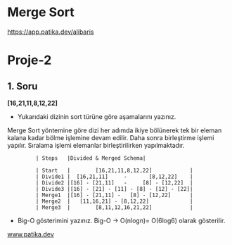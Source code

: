 # Merge Sort
https://app.patika.dev/alibaris

# Proje-2

## 1. Soru

 **[16,21,11,8,12,22]**

- Yukarıdaki dizinin sort türüne göre aşamalarını yazınız.

Merge Sort yöntemine göre dizi her adımda ikiye bölünerek tek bir eleman kalana kadar bölme işlemine devam edilir. Daha sonra birleştirme işlemi yapılır. Sıralama işlemi elemanlar birleştirilirken yapılmaktadır.

             | Steps   |Divided & Merged Schema|
             
             | Start   |        [16,21,11,8,12,22]            |
             | Divide1 |  [16,21,11]     -       [8,12,22]    |
             | Divide2 |[16] - [21,11]   -     [8] - [12,22]  |
             | Divide3 |[16] - [21] - [11] - [8] - [12] - [22]|
             | Merge1  |[16] - [21,11] -   [8] - [12,22]      |
             | Merge2  |   [11,16,21] - [8,12,22]             |
             | Merge3  |        [8,11,12,16,21,22]            |
 
- Big-O gösterimini yazınız.
Big-O &rarr; O(nlogn)= O(6log6) olarak gösterilir.

www.patika.dev
